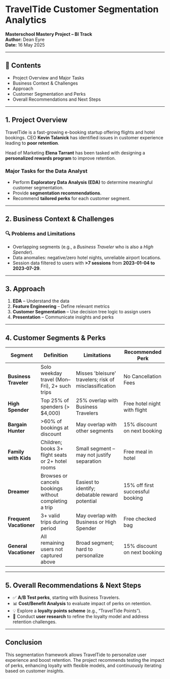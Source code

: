 # TravelTide Customer Segmentation Analytics

**Masterschool Mastery Project – BI Track**  
**Author:** Dean Eyre  
**Date:** 16 May 2025

---

## 📌 Contents

- Project Overview and Major Tasks
- Business Context & Challenges
- Approach
- Customer Segmentation and Perks
- Overall Recommendations and Next Steps

---

## 1. Project Overview

TravelTide is a fast-growing e-booking startup offering flights and hotel bookings. CEO **Kevin Talanick** has identified issues in customer experience leading to **poor retention**.

Head of Marketing **Elena Tarrant** has been tasked with designing a **personalized rewards program** to improve retention.

### Major Tasks for the Data Analyst

- Perform **Exploratory Data Analysis (EDA)** to determine meaningful customer segmentation.
- Provide **segmentation recommendations**.
- Recommend **tailored perks** for each customer segment.

---

## 2. Business Context & Challenges

### 🔍 Problems and Limitations

- Overlapping segments (e.g., a *Business Traveler* who is also a *High Spender*).
- Data anomalies: negative/zero hotel nights, unreliable airport locations.
- Session data filtered to users with **>7 sessions** from **2023-01-04 to 2023-07-29**.

---

## 3. Approach

1. **EDA** – Understand the data
2. **Feature Engineering** – Define relevant metrics
3. **Customer Segmentation** – Use decision tree logic to assign users
4. **Presentation** – Communicate insights and perks

---

## 4. Customer Segments & Perks

| Segment               | Definition                                                                 | Limitations                                                     | Recommended Perk                     |
|-----------------------|---------------------------------------------------------------------------|------------------------------------------------------------------|--------------------------------------|
| **Business Traveler** | Solo weekday travel (Mon–Fri), 2+ such trips                              | Misses 'bleisure' travelers; risk of misclassification           | No Cancellation Fees                 |
| **High Spender**      | Top 25% of spenders (> $4,000)                                             | 25% overlap with Business Travelers                              | Free hotel night with flight         |
| **Bargain Hunter**    | >60% of bookings at discount                                               | May overlap with other segments                                 | 15% discount on next booking         |
| **Family with Kids**  | Children; books 3+ flight seats or 2+ hotel rooms                          | Small segment – may not justify separation                       | Free meal in hotel                   |
| **Dreamer**           | Browses or cancels bookings without completing a trip                     | Easiest to identify; debatable reward potential                  | 15% off first successful booking     |
| **Frequent Vacationer**| 3+ valid trips during period                                              | May overlap with Business or High Spender                        | Free checked bag                     |
| **General Vacationer**| All remaining users not captured above                                    | Broad segment; hard to personalize                               | 15% discount on next booking         |

---

## 5. Overall Recommendations & Next Steps

- ✅ **A/B Test perks**, starting with Business Travelers.
- 📊 **Cost/Benefit Analysis** to evaluate impact of perks on retention.
- 💡 Explore a **loyalty points scheme** (e.g., “TravelTide Points”).
- 🧠 Conduct **user research** to refine the loyalty model and address retention challenges.

---

## Conclusion

This segmentation framework allows TravelTide to personalize user experience and boost retention. The project recommends testing the impact of perks, enhancing loyalty with flexible models, and continuously iterating based on customer insights.
